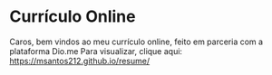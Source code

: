 # Currículo Online
Caros, bem vindos ao meu currículo online, feito em parceria com a plataforma Dio.me
Para visualizar, clique aqui: https://msantos212.github.io/resume/
